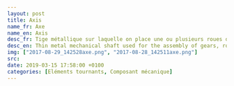 ```yaml
---
layout: post
title: Axis
name_fr: Axe
name_en: Axis
desc_fr: Tige métallique sur laquelle on place une ou plusieurs roues d'engrenages, ou gallet, ou bien élément tournant en sortie de moteur.
desc_en: Thin metal mechanical shaft used for the assembly of gears, rollers or wheels, around which they turn freely. Or as a motor's output.
img: ["2017-08-29_142528axe.png", "2017-08-28_142511axe.png"]
src: 
date: 2019-03-15 17:58:00 +0100
categories: [Eléments tournants, Composant mécanique]
---
```

